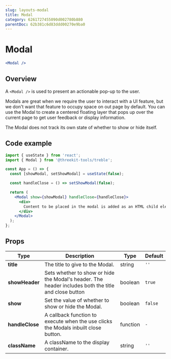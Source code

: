```yaml
---
slug: layouts-modal
title: Modal
category: 6261727455090d002780b880
parentDoc: 62b381c6d83ddd00270e9ba0
---
```


# Modal

```jsx
<Modal />
```

## Overview

A `<Modal />` is used to present an actionable pop-up to the user.

Modals are great when we require the user to interact with a UI feature, but we don't want that feature to occupy space on out page by default. You can use the Modal to create a centered floating layer that pops up over the current page to get user feedback or display information.

The Modal does not track its own state of whether to show or hide itself.

## Code example

```jsx
import { useState } from 'react';
import { Modal } from '@threekit-tools/treble';

const App = () => {
  const [showModal, setShowModal] = useState(false);

  const handleClose = () => setShowModal(false);

  return (
    <Modal show={showModal} handleClose={handleClose}>
      <div>
        Content to be placed in the modal is added as an HTML child element.
      </div>
    </Modal>
  );
};
```

## Props

| Type            | Description                                                                                          | Type     | Default |
| --------------- | ---------------------------------------------------------------------------------------------------- | -------- | ------- |
| **title**       | The title to give to the Modal.                                                                      | string   | `''`    |
| **showHeader**  | Sets whether to show or hide the Modal's header. The header includes both the title and close button | boolean  | `true`  |
| **show**        | Set the value of whether to show or hide the Modal.                                                  | boolean  | `false` |
| **handleClose** | A callback function to execute when the use clicks the Modals inbuilt close button.                  | function | `-`     |
| **className**   | A className to the display container.                                                                | string   | `''`    |
